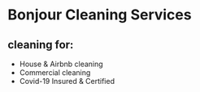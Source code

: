 # Bonjour Cleaning Services

## cleaning for:

- House & Airbnb cleaning 
- Commercial cleaning 
- Covid-19 Insured & Certified